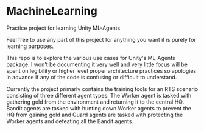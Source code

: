 # MachineLearning
Practice project for learning Unity ML-Agents

Feel free to use any part of this project for anything you want it is purely for learning purposes.

This repo is to explore the various use cases for Unity's ML-Agents package. I won't be documenting it very well and very little focus will be spent on legibility or
higher level proper architecture practices so apologies in advance if any of the code is confusing or difficult to understand. 

Currently the project primarly contains the training tools for an RTS scenario consisting of three different agent types. The Worker agent is tasked with gathering
gold from the environment and returning it to the central HQ. Bandit agents are tasked with hunting down Worker agents to prevent the HQ from gaining gold and Guard
agents are tasked with protecting the Worker agents and defeating all the Bandit agents.
